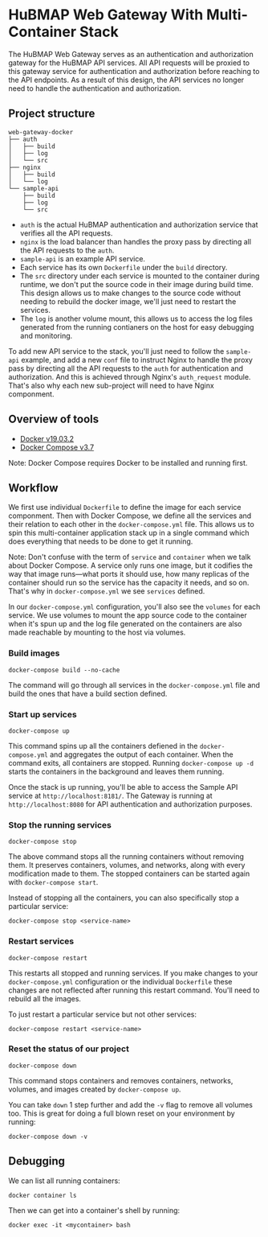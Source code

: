 # HuBMAP Web Gateway With Multi-Container Stack

The HuBMAP Web Gateway serves as an authentication and authorization gateway for the HuBMAP API services. All API requests will be proxied to this gateway service for authentication and authorization before reaching to the API endpoints. As a result of this design, the API services no longer need to handle the authentication and authorization.

## Project structure

````
web-gateway-docker
├── auth
│   ├── build
│   ├── log
│   └── src
├── nginx
│   ├── build
│   └── log
└── sample-api
    ├── build
    ├── log
    └── src
````

* `auth` is the actual HuBMAP authentication and authorization service that verifies all the API requests.
* `nginx` is the load balancer than handles the proxy pass by directing all the API requests to the `auth`.
* `sample-api` is an example API service.
* Each service has its own `Dockerfile` under the `build` directory. 
* The `src` directory under each service is mounted to the container during runtime, we don't put the source code in their image during build time. This design allows us to make changes to the source code without needing to rebuild the docker image, we'll just need to restart the services.
* The `log` is another volume mount, this allows us to access the log files generated from the running contianers on the host for easy debugging and monitoring.

To add new API service to the stack, you'll just need to follow the `sample-api` example, and add a new `conf` file to instruct Nginx to handle the proxy pass by directing all the API requests to the `auth` for authentication and authorization. And this is achieved through Nginx's `auth_request` module. That's also why each new sub-project will need to have Nginx componment.

## Overview of tools

- [Docker v19.03.2](https://docs.docker.com/install/)
- [Docker Compose v3.7](https://docs.docker.com/compose/install/)

Note: Docker Compose requires Docker to be installed and running first.

## Workflow

We first use individual `Dockerfile` to define the image for each service componment. Then with Docker Compose, we define all the services and their relation to each other in the `docker-compose.yml` file. This allows us to spin this multi-container application stack up in a single command which does everything that needs to be done to get it running. 

Note: Don't confuse with the term of `service` and `container` when we talk about Docker Compose. A service only runs one image, but it codifies the way that image runs&mdash;what ports it should use, how many replicas of the container should run so the service has the capacity it needs, and so on. That's why in `docker-compose.yml` we see `services` defined.

In our `docker-compose.yml` configuration, you'll also see the `volumes` for each service. We use volumes to mount the app source code to the container when it's spun up and the log file generated on the containers are also made reachable by mounting to the host via volumes. 

### Build images

````
docker-compose build --no-cache
````

The command will go through all services in the `docker-compose.yml` file and build the ones that have a build section defined. 


### Start up services

````
docker-compose up
````

This command spins up all the containers defiened in the `docker-compose.yml` and aggregates the output of each container. When the command exits, all containers are stopped. Running `docker-compose up -d` starts the containers in the background and leaves them running.

Once the stack is up running, you'll be able to access the Sample API service at `http://localhost:8181/`. The Gateway is running at `http://localhost:8080` for API authentication and authorization purposes. 


### Stop the running services

````
docker-compose stop
````
The above command stops all the running containers without removing them. It preserves containers, volumes, and networks, along with every modification made to them. The stopped containers can be started again with `docker-compose start`. 

Instead of stopping all the containers, you can also specifically stop a particular service:

````
docker-compose stop <service-name>
````

### Restart services

````
docker-compose restart
````

This restarts all stopped and running services. If you make changes to your `docker-compose.yml` configuration or the individual `Dockerfile` these changes are not reflected after running this restart command. You'll need to rebuild all the images.

To just restart a particular service but not other services:

````
docker-compose restart <service-name>
````

### Reset the status of our project

````
docker-compose down
````

This command stops containers and removes containers, networks, volumes, and images created by `docker-compose up`.

You can take `down` 1 step further and add the `-v` flag to remove all volumes too. This is great for doing a full blown reset on your environment by running:

````
docker-compose down -v
````

## Debugging

We can list all running containers:

````
docker container ls
````

Then we can get into a container's shell by running:

````
docker exec -it <mycontainer> bash
````

